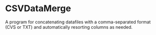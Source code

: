 # CSVDataMerge
A program for concatenating datafiles with a comma-separated format (CVS or TXT) and automatically resorting columns as needed.
